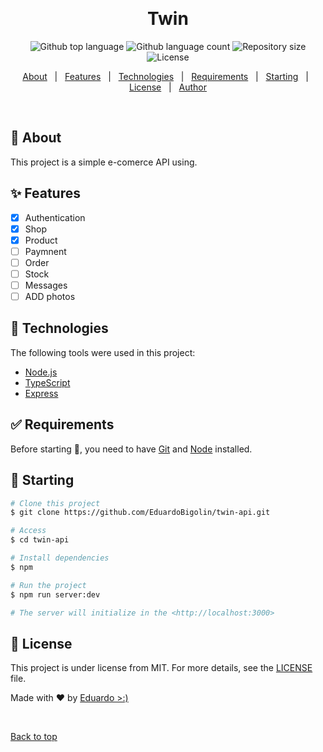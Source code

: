<div align="center" id="top"> 

&#xa0;

</div>

<h1 align="center">Twin</h1>

<p align="center">
  <img alt="Github top language" src="https://img.shields.io/github/languages/top/{{YOUR_GITHUB_USERNAME}}/twin?color=56BEB8">

  <img alt="Github language count" src="https://img.shields.io/github/languages/count/{{YOUR_GITHUB_USERNAME}}/twin?color=56BEB8">

  <img alt="Repository size" src="https://img.shields.io/github/repo-size/{{YOUR_GITHUB_USERNAME}}/twin?color=56BEB8">

  <img alt="License" src="https://img.shields.io/github/license/{{YOUR_GITHUB_USERNAME}}/twin?color=56BEB8">

  <!-- <img alt="Github issues" src="https://img.shields.io/github/issues/{{YOUR_GITHUB_USERNAME}}/twin?color=56BEB8" /> -->

  <!-- <img alt="Github forks" src="https://img.shields.io/github/forks/{{YOUR_GITHUB_USERNAME}}/twin?color=56BEB8" /> -->

  <!-- <img alt="Github stars" src="https://img.shields.io/github/stars/{{YOUR_GITHUB_USERNAME}}/twin?color=56BEB8" /> -->
</p>

<!-- Status -->

<!-- <h4 align="center">
	🚧  Twin 🚀 Under construction...  🚧
</h4>

<hr> -->

<p align="center">
  <a href="#dart-about">About</a> &#xa0; | &#xa0; 
  <a href="#sparkles-features">Features</a> &#xa0; | &#xa0;
  <a href="#rocket-technologies">Technologies</a> &#xa0; | &#xa0;
  <a href="#white_check_mark-requirements">Requirements</a> &#xa0; | &#xa0;
  <a href="#checkered_flag-starting">Starting</a> &#xa0; | &#xa0;
  <a href="#memo-license">License</a> &#xa0; | &#xa0;
  <a href="https://github.com/{{YOUR_GITHUB_USERNAME}}" target="_blank">Author</a>
</p>

<br>

## :dart: About
This project is a simple e-comerce API using. 

## :sparkles: Features

- [x] Authentication
- [x] Shop
- [x] Product
- [ ] Paymnent
- [ ] Order
- [ ] Stock
- [ ] Messages
- [ ] ADD photos

## :rocket: Technologies

The following tools were used in this project:

- [Node.js](https://nodejs.org/en/)
- [TypeScript](https://www.typescriptlang.org/)
- [Express](https://expressjs.com/pt-br/)

## :white_check_mark: Requirements

Before starting :checkered_flag:, you need to have [Git](https://git-scm.com) and [Node](https://nodejs.org/en/) installed.

## :checkered_flag: Starting

```bash
# Clone this project
$ git clone https://github.com/EduardoBigolin/twin-api.git

# Access
$ cd twin-api

# Install dependencies
$ npm

# Run the project
$ npm run server:dev

# The server will initialize in the <http://localhost:3000>
```

## :memo: License

This project is under license from MIT. For more details, see the [LICENSE](LICENSE.md) file.

Made with :heart: by <a href="https://github.com/{{YOUR_GITHUB_USERNAME}}" target="_blank">Eduardo >:)</a>

&#xa0;

<a href="#top">Back to top</a>
